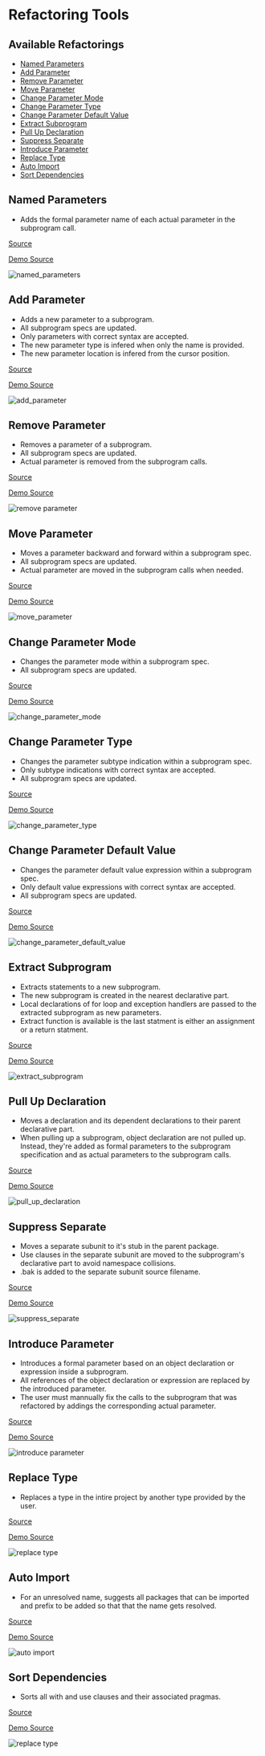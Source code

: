 
# Refactoring Tools

## Available Refactorings

<!-- no toc -->
* [Named Parameters](#named-parameters)
* [Add Parameter](#add-parameter)
* [Remove Parameter](#remove-parameter)
* [Move Parameter](#move-parameter)
* [Change Parameter Mode](#change-parameter-mode)
* [Change Parameter Type](#change-parameter-type)
* [Change Parameter Default Value](#change-parameter-default-value)
* [Extract Subprogram](#extract-subprogram)
* [Pull Up Declaration](#pull-up-declaration)
* [Suppress Separate](#suppress-separate)
* [Introduce Parameter](#introduce-parameter)
* [Replace Type](#replace-type)
* [Auto Import](#auto-import)
* [Sort Dependencies](#sort-dependencies)

## Named Parameters

* Adds the formal parameter name of each actual parameter in the subprogram call.

[Source](https://github.com/AdaCore/ada_language_server/blob/master/source/ada/lsp-ada_handlers-named_parameters_commands.ads)

[Demo Source](../integration/vscode/Code%20Samples/refactoring_demos/named_parameters/)

![named_parameters](https://user-images.githubusercontent.com/22893717/166944482-cfebab94-adf8-4de5-9018-8415be94f8f5.gif)


## Add Parameter

* Adds a new parameter to a subprogram.
* All subprogram specs are updated.
* Only parameters with correct syntax are accepted.
* The new parameter type is infered when only the name is provided.
* The new parameter location is infered from the cursor position.

[Source](https://github.com/AdaCore/lal-refactor/blob/main/src/lal_refactor-subprogram_signature.ads)

[Demo Source](../integration/vscode/Code%20Samples/refactoring_demos/add_parameter/)

![add_parameter](https://user-images.githubusercontent.com/22893717/166926928-f6f5243c-6008-435f-9c2f-40aec0517936.gif)

## Remove Parameter

* Removes a parameter of a subprogram.
* All subprogram specs are updated.
* Actual parameter is removed from the subprogram calls.

[Source](https://github.com/AdaCore/lal-refactor/blob/main/src/lal_refactor-subprogram_signature-remove_parameter.ads)

[Demo Source](../integration/vscode/Code%20Samples/refactoring_demos/remove_parameter)

![remove parameter](https://user-images.githubusercontent.com/22893717/166926891-d621fb59-8524-4ba8-abfc-74c12fed2adf.gif)

## Move Parameter

* Moves a parameter backward and forward within a subprogram spec.
* All subprogram specs are updated.
* Actual parameter are moved in the subprogram calls when needed.

[Source](https://github.com/AdaCore/lal-refactor/blob/main/src/lal_refactor-subprogram_signature.ads)

[Demo Source](../integration/vscode/Code%20Samples/refactoring_demos/move_parameter)

![move_parameter](https://user-images.githubusercontent.com/22893717/166927234-ba038012-25be-476e-bd29-d85c10a5b2d3.gif)

## Change Parameter Mode

* Changes the parameter mode within a subprogram spec.
* All subprogram specs are updated.

[Source](https://github.com/AdaCore/lal-refactor/blob/main/src/lal_refactor-subprogram_signature.ads)

[Demo Source](../integration/vscode/Code%20Samples/refactoring_demos/change_parameter_mode)

![change_parameter_mode](https://user-images.githubusercontent.com/22893717/166927346-cbaa9789-eb44-44df-8a9a-c2b770d3a93e.gif)

## Change Parameter Type

* Changes the parameter subtype indication within a subprogram spec.
* Only subtype indications with correct syntax are accepted.
* All subprogram specs are updated.

[Source](https://github.com/AdaCore/lal-refactor/blob/main/src/lal_refactor-subprogram_signature-change_parameters_type.ads)

[Demo Source](../integration/vscode/Code%20Samples/refactoring_demos/change_parameter_type)

![change_parameter_type](https://user-images.githubusercontent.com/22893717/166927382-b04c5415-dc3e-49e1-9ef3-2840579447d8.gif)

## Change Parameter Default Value

* Changes the parameter default value expression within a subprogram spec.
* Only default value expressions with correct syntax are accepted.
* All subprogram specs are updated.

[Source](https://github.com/AdaCore/lal-refactor/blob/main/src/lal_refactor-subprogram_signature-change_parameters_default_value.ads)

[Demo Source](../integration/vscode/Code%20Samples/refactoring_demos/change_parameter_default_value)

![change_parameter_default_value](https://user-images.githubusercontent.com/22893717/166927617-f6f33bc4-d660-44ce-b836-bf02b839887e.gif)

## Extract Subprogram

* Extracts statements to a new subprogram.
* The new subprogram is created in the nearest declarative part.
* Local declarations of for loop and exception handlers are passed to the extracted subprogram as new parameters.
* Extract function is available is the last statment is either an assignment or a return statment.

[Source](https://github.com/AdaCore/lal-refactor/blob/main/src/lal_refactor-extract_subprogram.ads)

[Demo Source](../integration/vscode/Code%20Samples/refactoring_demos/extract_subprogram)

![extract_subprogram](https://user-images.githubusercontent.com/22893717/166927664-c61af27f-a446-4e3a-acbe-71b7fa88e925.gif)

## Pull Up Declaration

* Moves a declaration and its dependent declarations to their parent declarative part.
* When pulling up a subprogram, object declaration are not pulled up. Instead, they're added as formal parameters to the subprogram specification and as actual parameters to the subprogram calls.

[Source](https://github.com/AdaCore/lal-refactor/blob/main/src/lal_refactor-pull_up_declaration.ads)

[Demo Source](../integration/vscode/Code%20Samples/refactoring_demos/pull_up_declaration)

![pull_up_declaration](https://user-images.githubusercontent.com/22893717/166927695-e6b9e016-1374-4aa5-9640-60aaf1a4b7fe.gif)

## Suppress Separate

* Moves a separate subunit to it's stub in the parent package.
* Use clauses in the separate subunit are moved to the subprogram's declarative part to avoid namespace collisions.
* .bak is added to the separate subunit source filename.

[Source](https://github.com/AdaCore/lal-refactor/blob/main/src/lal_refactor-suppress_separate.ads)

[Demo Source](../integration/vscode/Code%20Samples/refactoring_demos/suppress_separate)

![suppress_separate](https://user-images.githubusercontent.com/22893717/166927780-441fdb3f-271f-4f69-99ff-367e8eef301e.gif)

## Introduce Parameter

* Introduces a formal parameter based on an object declaration or expression inside a subprogram.
* All references of the object declaration or expression are replaced by the introduced parameter.
* The user must mannually fix the calls to the subprogram that was refactored by addings the corresponding actual parameter.

[Source](https://github.com/AdaCore/lal-refactor/blob/main/src/lal_refactor-introduce_parameter.ads)

[Demo Source](../integration/vscode/Code%20Samples/refactoring_demos/introduce_parameter)

![introduce parameter](https://user-images.githubusercontent.com/22893717/181477996-564a1365-33df-4227-bb82-e9ed802b4ed0.gif)

## Replace Type

* Replaces a type in the intire project by another type provided by the user.

[Source](https://github.com/AdaCore/lal-refactor/blob/main/src/lal_refactor-replace_type.ads)

[Demo Source](../integration/vscode/Code%20Samples/refactoring_demos/replace_type)

![replace type](https://user-images.githubusercontent.com/22893717/217803466-ae5500fe-a071-4fe9-a669-24cd9c82917a.gif)

## Auto Import

* For an unresolved name, suggests all packages that can be imported and prefix to be added so that that the name gets resolved.

[Source](https://github.com/AdaCore/lal-refactor/blob/main/src/lal_refactor-refactor_imports.ads)

[Demo Source](../integration/vscode/Code%20Samples/refactoring_demos/auto_import)

![auto import](https://user-images.githubusercontent.com/22893717/217804710-e686ef22-227b-4e81-8bb1-1f218e5709df.gif)

## Sort Dependencies

* Sorts all with and use clauses and their associated pragmas.

[Source](https://github.com/AdaCore/lal-refactor/blob/main/src/lal_refactor-sort_dependencies.ads)

[Demo Source](../integration/vscode/Code%20Samples/refactoring_demos/sort_dependencies)

![replace type](https://user-images.githubusercontent.com/22893717/217805066-ee69e6d6-4c9e-4075-8eb6-1fca7793c428.gif)
